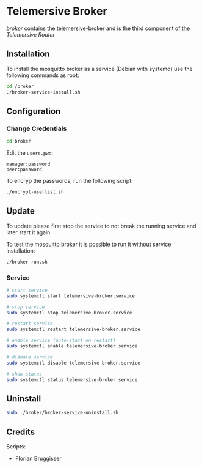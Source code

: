 # Telemersive Broker

*broker* contains the telemersive-broker and is the third component of the *Telemersive Router*

## Installation

To install the mosquitto broker as a service (Debian with systemd) use the following commands as root:

```bash
cd /broker
./broker-service-install.sh
```

## Configuration

### Change Credentials

```bash
cd broker
```

Edit the `users.pwd`:

```
manager:password
peer:password
```

To encryp the passwords, run the following script:

```bash
./encrypt-userlist.sh
```

## Update

To update please first stop the service to not break the running service and later start it again.

To test the mosquitto broker it is possible to run it without service installation:

```bash
./broker-run.sh
```

### Service

```bash
# start service
sudo systemctl start telemersive-broker.service

# stop service
sudo systemctl stop telemersive-broker.service

# restart service
sudo systemctl restart telemersive-broker.service

# enable service (auto-start on restart)
sudo systemctl enable telemersive-broker.service

# disbale service
sudo systemctl disable telemersive-broker.service

# show status
sudo systemctl status telemersive-broker.service
```

## Uninstall


```bash
sudo ./broker/broker-service-uninstall.sh
```

## Credits

Scripts:
* Florian Bruggisser 

